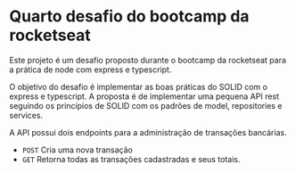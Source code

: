 # Quarto desafio do bootcamp da rocketseat
Este projeto é um desafio proposto durante o bootcamp da rocketseat para a prática de node com express e typescript.

O objetivo do desafio é implementar as boas práticas do SOLID com o express e typescript. A proposta é de implementar uma pequena API rest seguindo os princípios de SOLID com os padrões de model, repositories e services.

A API possui dois endpoints para a administração de transações bancárias.

* ```POST``` Cria uma nova transação
* ```GET``` Retorna todas as transações cadastradas e seus totais.
